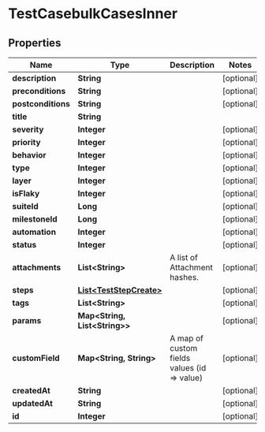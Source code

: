 

# TestCasebulkCasesInner


## Properties

| Name | Type | Description | Notes |
|------------ | ------------- | ------------- | -------------|
|**description** | **String** |  |  [optional] |
|**preconditions** | **String** |  |  [optional] |
|**postconditions** | **String** |  |  [optional] |
|**title** | **String** |  |  |
|**severity** | **Integer** |  |  [optional] |
|**priority** | **Integer** |  |  [optional] |
|**behavior** | **Integer** |  |  [optional] |
|**type** | **Integer** |  |  [optional] |
|**layer** | **Integer** |  |  [optional] |
|**isFlaky** | **Integer** |  |  [optional] |
|**suiteId** | **Long** |  |  [optional] |
|**milestoneId** | **Long** |  |  [optional] |
|**automation** | **Integer** |  |  [optional] |
|**status** | **Integer** |  |  [optional] |
|**attachments** | **List&lt;String&gt;** | A list of Attachment hashes. |  [optional] |
|**steps** | [**List&lt;TestStepCreate&gt;**](TestStepCreate.md) |  |  [optional] |
|**tags** | **List&lt;String&gt;** |  |  [optional] |
|**params** | **Map&lt;String, List&lt;String&gt;&gt;** |  |  [optional] |
|**customField** | **Map&lt;String, String&gt;** | A map of custom fields values (id &#x3D;&gt; value) |  [optional] |
|**createdAt** | **String** |  |  [optional] |
|**updatedAt** | **String** |  |  [optional] |
|**id** | **Integer** |  |  [optional] |



